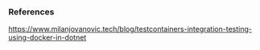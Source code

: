 ### References
https://www.milanjovanovic.tech/blog/testcontainers-integration-testing-using-docker-in-dotnet
